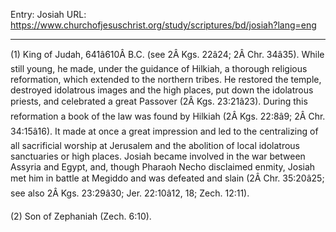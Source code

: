 Entry: Josiah
URL: https://www.churchofjesuschrist.org/study/scriptures/bd/josiah?lang=eng

---

(1) King of Judah, 641â610Â B.C. (see 2Â Kgs. 22â24; 2Â Chr. 34â35). While still young, he made, under the guidance of Hilkiah, a thorough religious reformation, which extended to the northern tribes. He restored the temple, destroyed idolatrous images and the high places, put down the idolatrous priests, and celebrated a great Passover (2Â Kgs. 23:21â23). During this reformation a book of the law was found by Hilkiah (2Â Kgs. 22:8â9; 2Â Chr. 34:15â16). It made at once a great impression and led to the centralizing of all sacrificial worship at Jerusalem and the abolition of local idolatrous sanctuaries or high places. Josiah became involved in the war between Assyria and Egypt, and, though Pharaoh Necho disclaimed enmity, Josiah met him in battle at Megiddo and was defeated and slain (2Â Chr. 35:20â25; see also 2Â Kgs. 23:29â30; Jer. 22:10â12, 18; Zech. 12:11).

(2) Son of Zephaniah (Zech. 6:10).
